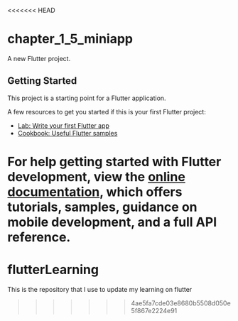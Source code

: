 <<<<<<< HEAD
# chapter_1_5_miniapp

A new Flutter project.

## Getting Started

This project is a starting point for a Flutter application.

A few resources to get you started if this is your first Flutter project:

- [Lab: Write your first Flutter app](https://docs.flutter.dev/get-started/codelab)
- [Cookbook: Useful Flutter samples](https://docs.flutter.dev/cookbook)

For help getting started with Flutter development, view the
[online documentation](https://docs.flutter.dev/), which offers tutorials,
samples, guidance on mobile development, and a full API reference.
=======
# flutterLearning
This is the repository that I use to update my learning on flutter
>>>>>>> 4ae5fa7cde03e8680b5508d050e5f867e2224e91
